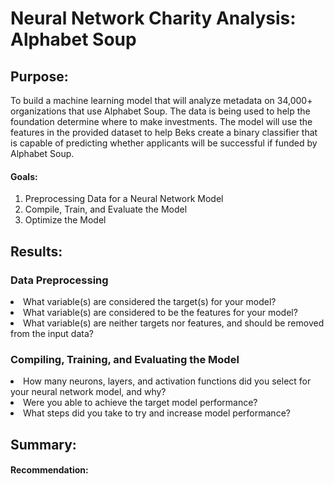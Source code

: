 # Neural Network Charity Analysis: Alphabet Soup

## Purpose: 
To build a machine learning model that will analyze metadata on 34,000+ organizations that use Alphabet Soup. The data is being used to help the foundation determine where to make investments. The model will use the features in the provided dataset to help Beks create a binary classifier that is capable of predicting whether applicants will be successful if funded by Alphabet Soup.

#### Goals:
<ol>
<li> Preprocessing Data for a Neural Network Model </li>
<li> Compile, Train, and Evaluate the Model </li>
<li> Optimize the Model </li>
</ol>

## Results:

### Data Preprocessing
<li> What variable(s) are considered the target(s) for your model? </li>

<li> What variable(s) are considered to be the features for your model? </li>

<li> What variable(s) are neither targets nor features, and should be removed from the input data? </li>

### Compiling, Training, and Evaluating the Model
<li>How many neurons, layers, and activation functions did you select for your neural network model, and why? </li>

<li>Were you able to achieve the target model performance? </li>

<li>What steps did you take to try and increase model performance? </li>

</ul>
  
## Summary: 

#### Recommendation:

  
  
